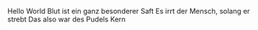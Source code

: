 Hello World
Blut ist ein ganz besonderer Saft
Es irrt der Mensch, solang er strebt
Das also war des Pudels Kern
